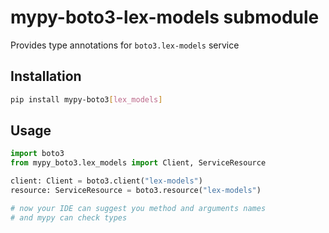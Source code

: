 # mypy-boto3-lex-models submodule

Provides type annotations for `boto3.lex-models` service

## Installation

```bash
pip install mypy-boto3[lex_models]
```

## Usage

```python
import boto3
from mypy_boto3.lex_models import Client, ServiceResource

client: Client = boto3.client("lex-models")
resource: ServiceResource = boto3.resource("lex-models")

# now your IDE can suggest you method and arguments names
# and mypy can check types
```

